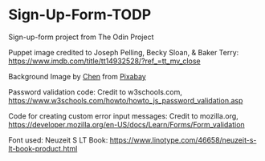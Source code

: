# Sign-Up-Form-TODP
Sign-up-form project from The Odin Project

Puppet image credited to Joseph Pelling, Becky Sloan, & Baker Terry: https://www.imdb.com/title/tt14932528/?ref_=tt_mv_close

Background Image by <a href="https://pixabay.com/users/chenspec-7784448/?utm_source=link-attribution&amp;utm_medium=referral&amp;utm_campaign=image&amp;utm_content=5731623">Chen</a> from <a href="https://pixabay.com//?utm_source=link-attribution&amp;utm_medium=referral&amp;utm_campaign=image&amp;utm_content=5731623">Pixabay</a>

Password validation code: Credit to w3schools.com, https://www.w3schools.com/howto/howto_js_password_validation.asp

Code for creating custom error input messages: Credit to mozilla.org, https://developer.mozilla.org/en-US/docs/Learn/Forms/Form_validation

Font used: Neuzeit S LT Book: https://www.linotype.com/46658/neuzeit-s-lt-book-product.html
